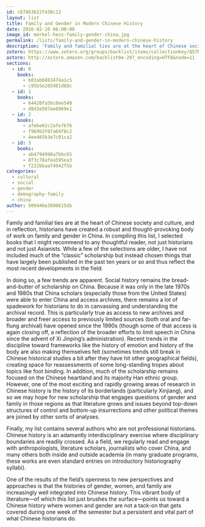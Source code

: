 ```yaml
---
id: c67863622f438c12
layout: list
title: Family and Gender in Modern Chinese History
date: 2016-02-10 06:00:00
image_id: merkel-hess-family-gender-china.jpg
permalink: /lists/family-and-gender-in-modern-chinese-history
description: 'Family and familial ties are at the heart of Chinese society and culture, and in reflection, historians have created a robust and thought-provoking body of work on family and gender in China. This vibrant  literature points us toward a Chinese history where women and gender are a persistent and vital part of what Chinese historians do.'
zotero: https://www.zotero.org/groups/backlist/items/collectionKey/Q57MBZ93
astore: http://astore.amazon.com/backlist0e-20?_encoding=UTF8&node=11
sections: 
  - id: 0
    books:
      - b83ab6883474a1c5
      - c95b5e205981d88c
  - id: 1
    books:
      - 64420fa56c0ee540
      - d8d3e507ae8969e1
  - id: 2
    books:
      - afebe02c2afe76f6
      - f969b3f6fa64f8c2
      - 4ee465b3e7c01ca2
  - id: 3
    books:
      - ab4794998a7bbc65
      - 8f3c78afea595ea3
      - f222bbaaf4942f5b
categories:
  - cultural
  - social
  - gender
  - demography-family
  - china
author: 509446e3600615db
---
```

Family and familial ties are at the heart of Chinese society and culture, and in reflection, historians have created a robust and thought-provoking body of work on family and gender in China. In compiling this list, I selected books that I might recommend to any thoughtful reader, not just historians and not just Asianists. While a few of the selections are older, I have not included much of the “classic” scholarship but instead chosen things that have largely been published in the past ten years or so and thus reflect the most recent developments in the field. 

In doing so, a few trends are apparent. Social history remains the bread-and-butter of scholarship on China. Because it was only in the late 1970s and 1980s that China scholars (especially those from the United States) were able to enter China and access archives, there remains a lot of spadework for historians to do in canvassing and understanding the archival record. This is particularly true as access to new archives and broader and freer access to previously limited sources (both oral and far-flung archival) have opened since the 1990s (though some of that access is again closing off, a reflection of the broader efforts to limit speech in China since the advent of Xi Jinping’s administration). Recent trends in the discipline toward frameworks like the history of emotion and history of the body are also making themselves felt (sometimes trends still break in Chinese historical studies a bit after they have hit other geographical fields), creating space for reassessments of some long-standing tropes about topics like foot binding. In addition, much of the scholarship remains focused on the Chinese heartland and its majority Han ethnic group. However, one of the most exciting and rapidly growing areas of research in Chinese history is the history of its borderlands (particularly Xinjiang), and so we may hope for new scholarship that engages questions of gender and family in those regions as that literature grows and issues beyond top-down structures of control and bottom-up insurrections and other political themes are joined by other sorts of analyses. 

Finally, my list contains several authors who are not professional historians. Chinese history is an adamantly interdisciplinary exercise where disciplinary boundaries are readily crossed. As a field, we regularly read and engage with anthropologists, literature scholars, journalists who cover China, and many others both inside and outside academia (in many graduate programs, these works are even standard entries on introductory historiography syllabi). 

One of the results of the field’s openness to new perspectives and approaches is that the histories of gender, women, and family are increasingly well integrated into Chinese history. This vibrant body of literature—of which this list just brushes the surface—points us toward a Chinese history where women and gender are not a tack-on that gets covered during one week of the semester but a persistent and vital part of what Chinese historians do. 